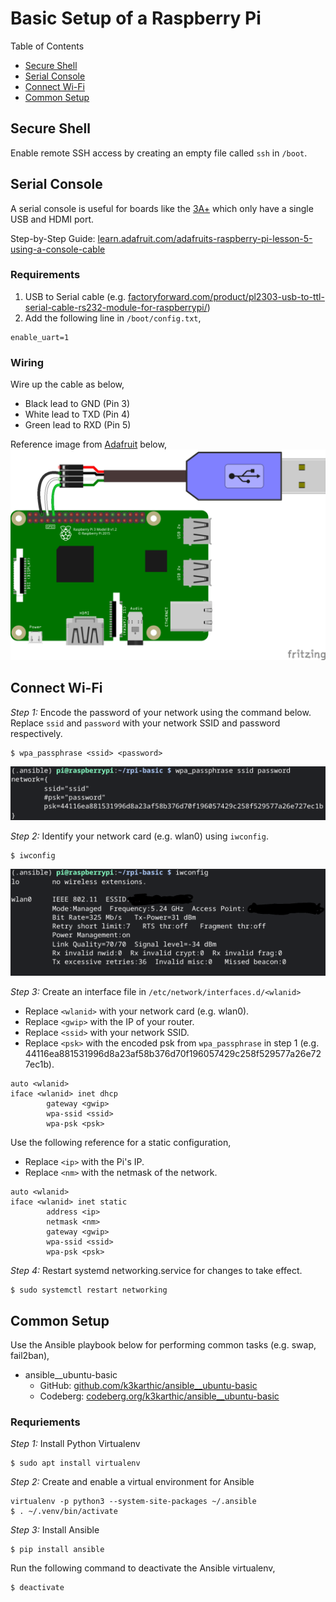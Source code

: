 # Basic Setup of a Raspberry Pi

Table of Contents
* [Secure Shell](#secure-shell)
* [Serial Console](#serial-console)
* [Connect Wi-Fi](#connect-wi-fi)
* [Common Setup](#common-setup)

## Secure Shell

Enable remote SSH access by creating an empty file called `ssh` in `/boot`.

## Serial Console

A serial console is useful for boards like the [3A+](https://www.raspberrypi.com/products/raspberry-pi-3-model-a-plus/) which only have a single USB and HDMI port.

Step-by-Step Guide: [learn.adafruit.com/adafruits-raspberry-pi-lesson-5-using-a-console-cable](https://learn.adafruit.com/adafruits-raspberry-pi-lesson-5-using-a-console-cable)

### Requirements

1. USB to Serial cable (e.g. [factoryforward.com/product/pl2303-usb-to-ttl-serial-cable-rs232-module-for-raspberrypi/](https://www.factoryforward.com/product/pl2303-usb-to-ttl-serial-cable-rs232-module-for-raspberrypi/))
2. Add the following line in `/boot/config.txt`,
```
enable_uart=1
```

### Wiring

Wire up the cable as below,
* Black lead to GND (Pin 3)
* White lead to TXD (Pin 4)
* Green lead to RXD (Pin 5)

Reference image from [Adafruit](https://learn.adafruit.com/adafruits-raspberry-pi-lesson-5-using-a-console-cable/connect-the-lead) below,
![serial console wiring](resources/serial_wiring.png)

## Connect Wi-Fi

*Step 1:* Encode the password of your network using the command below. Replace `ssid` and `password` with your network SSID and password respectively.

```
$ wpa_passphrase <ssid> <password>
```

![screenshot of wpa_passphrase](resources/wpa_passphrase.png)

*Step 2:* Identify your network card (e.g. wlan0) using `iwconfig`.

```
$ iwconfig
```

![screenshot of iwconfig](resources/iwconfig.png)

*Step 3:* Create an interface file in `/etc/network/interfaces.d/<wlanid>`
* Replace `<wlanid>` with your network card (e.g. wlan0).
* Replace `<gwip>` with the IP of your router.
* Replace `<ssid>` with your network SSID.
* Replace `<psk>` with the encoded psk from `wpa_passphrase` in step 1 (e.g. 44116ea881531996d8a23af58b376d70f196057429c258f529577a26e727ec1b).

```
auto <wlanid>
iface <wlanid> inet dhcp
        gateway <gwip>
        wpa-ssid <ssid>
        wpa-psk <psk>
```

Use the following reference for a static configuration,
* Replace `<ip>` with the Pi's IP.
* Replace `<nm>` with the netmask of the network.

```
auto <wlanid>
iface <wlanid> inet static
        address <ip>
        netmask <nm>
        gateway <gwip>
        wpa-ssid <ssid>
        wpa-psk <psk>
```
  
*Step 4:* Restart systemd networking.service for changes to take effect.

```
$ sudo systemctl restart networking
```

## Common Setup

Use the Ansible playbook below for performing common tasks (e.g. swap, fail2ban),
* ansible__ubuntu-basic
  * GitHub: [github.com/k3karthic/ansible__ubuntu-basic](https://github.com/k3karthic/ansible__ubuntu-basic)
  * Codeberg: [codeberg.org/k3karthic/ansible__ubuntu-basic](https://codeberg.org/k3karthic/ansible__ubuntu-basic)

### Requriements

*Step 1:* Install Python Virtualenv
```
$ sudo apt install virtualenv
```

*Step 2:* Create and enable a virtual environment for Ansible
```
virtualenv -p python3 --system-site-packages ~/.ansible
$ . ~/.venv/bin/activate
```

*Step 3:* Install Ansible
```
$ pip install ansible
```

Run the following command to deactivate the Ansible virtualenv,
```
$ deactivate
```
